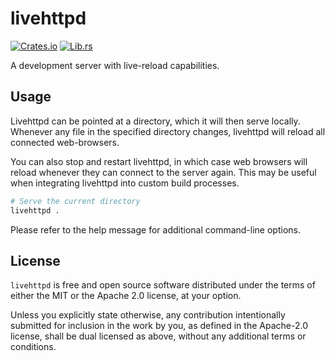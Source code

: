 # livehttpd

[![Crates.io][crates-badge]][crates-url]
[![Lib.rs][librs-badge]][librs-url]

[crates-url]: https://crates.io/crates/livehttpd
[librs-url]: https://lib.rs/crates/livehttpd

[crates-badge]: https://img.shields.io/crates/v/livehttpd.svg
[librs-badge]: https://img.shields.io/badge/lib.rs-linked-informational

A development server with live-reload capabilities.

## Usage

Livehttpd can be pointed at a directory, which it will then serve locally. Whenever any file in the specified directory changes, livehttpd will reload all connected web-browsers.

You can also stop and restart livehttpd, in which case web browsers will reload whenever they can connect to the server again. This may be useful when integrating livehttpd into custom build processes.

```sh
# Serve the current directory
livehttpd .
```

Please refer to the help message for additional command-line options.

## License

`livehttpd` is free and open source software distributed under the terms of either the MIT or the Apache 2.0 license, at your option.

Unless you explicitly state otherwise, any contribution intentionally submitted for inclusion in the work by you, as defined in the Apache-2.0 license, shall be dual licensed as above, without any additional terms or conditions.
